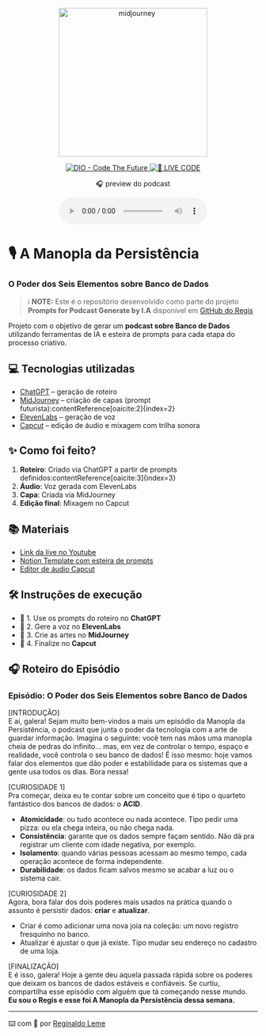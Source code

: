 <p align="center">
<img width="300" height="300" alt="midjourney" align="center" src="https://github.com/user-attachments/assets/3ed66193-a3f6-4aac-a71b-84a0e1036920" />
</p>
<p align="center">
<a href="https://dio.me/">
    <img 
        src="https://img.shields.io/badge/DIO-Code_The_Future-28DA77?logo=youtube" 
        alt="DIO - Code The Future">
</a>
<a href="https://dio.me/">
<img 
    src="https://img.shields.io/badge/🔴_LIVE_CODE-FF5E72" 
    alt="🔴 LIVE CODE">
</a>
</p>

<p align="center">
    🎧 preview do podcast
</p>

<div align="center">
    <audio src="output/audio_final_podcast.MP3" controls title="Podcast editado"></audio>
</div>

# 🎙️ A Manopla da Persistência  
### O Poder dos Seis Elementos sobre Banco de Dados  

> ℹ️ **NOTE:** Este é o repositório desenvolvido como parte do projeto **Prompts for Podcast Generate by I.A** disponível em [GitHub do Regis](https://github.com/reginaldoleme2023/prompts-for-podcast-generate-by-ia)

Projeto com o objetivo de gerar um **podcast sobre Banco de Dados** utilizando ferramentas de IA e esteira de prompts para cada etapa do processo criativo.

## 💻 Tecnologias utilizadas

- [ChatGPT](https://chat.openai.com/) – geração de roteiro  
- [MidJourney](https://www.midjourney.com/app/) – criação de capas (prompt futurista):contentReference[oaicite:2]{index=2}  
- [ElevenLabs](https://beta.elevenlabs.io/) – geração de voz  
- [Capcut](https://www.capcut.com/pt-br/) – edição de áudio e mixagem com trilha sonora  

## ✨ Como foi feito?

1. **Roteiro**: Criado via ChatGPT a partir de prompts definidos:contentReference[oaicite:3]{index=3}  
2. **Áudio**: Voz gerada com ElevenLabs  
3. **Capa**: Criada via MidJourney  
4. **Edição final**: Mixagem no Capcut  

## 📚 Materiais

- [Link da live no Youtube](https://www.youtube.com)  
- [Notion Template com esteira de prompts](https://helpful-jump-17b.notion.site/PAS-Podcast-AI-Studio-210489e15d7a4a73b743bb159e45d06f?pvs=4)  
- [Editor de áudio Capcut](https://www.capcut.com/editor?from_page=landing_page)  

## 🛠️ Instruções de execução

- 🤖 1. Use os prompts do roteiro no **ChatGPT**  
- 🤖 2. Gere a voz no **ElevenLabs**  
- 🤖 3. Crie as artes no **MidJourney**  
- 🤖 4. Finalize no **Capcut**  

## 🎧 Roteiro do Episódio

### Episódio: O Poder dos Seis Elementos sobre Banco de Dados  

[INTRODUÇÃO]  
E aí, galera! Sejam muito bem-vindos a mais um episódio da Manopla da Persistência, o podcast que junta o poder da tecnologia com a arte de guardar informação. Imagina o seguinte: você tem nas mãos uma manopla cheia de pedras do infinito... mas, em vez de controlar o tempo, espaço e realidade, você controla o seu banco de dados! É isso mesmo: hoje vamos falar dos elementos que dão poder e estabilidade para os sistemas que a gente usa todos os dias. Bora nessa!  

[CURIOSIDADE 1]  
Pra começar, deixa eu te contar sobre um conceito que é tipo o quarteto fantástico dos bancos de dados: o **ACID**.  
- **Atomicidade**: ou tudo acontece ou nada acontece. Tipo pedir uma pizza: ou ela chega inteira, ou não chega nada.  
- **Consistência**: garante que os dados sempre façam sentido. Não dá pra registrar um cliente com idade negativa, por exemplo.  
- **Isolamento**: quando várias pessoas acessam ao mesmo tempo, cada operação acontece de forma independente.  
- **Durabilidade**: os dados ficam salvos mesmo se acabar a luz ou o sistema cair.  

[CURIOSIDADE 2]  
Agora, bora falar dos dois poderes mais usados na prática quando o assunto é persistir dados: **criar** e **atualizar**.  
- Criar é como adicionar uma nova joia na coleção: um novo registro fresquinho no banco.  
- Atualizar é ajustar o que já existe. Tipo mudar seu endereço no cadastro de uma loja.  

[FINALIZAÇÃO]  
E é isso, galera! Hoje a gente deu aquela passada rápida sobre os poderes que deixam os bancos de dados estáveis e confiáveis. Se curtiu, compartilha esse episódio com alguém que tá começando nesse mundo.  
**Eu sou o Regis e esse foi A Manopla da Persistência dessa semana.**  

---

⌨️ com 💜 por [Reginaldo Leme](https://github.com/reginaldoleme2023)  
